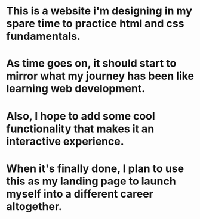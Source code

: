 # This is a website i'm designing in my spare time to practice html and css fundamentals.

# As time goes on, it should start to mirror what my journey has been like learning web development.

# Also, I hope to add some cool functionality that makes it an interactive experience.

# When it's finally done, I plan to use this as my landing page to launch myself into a different career altogether.